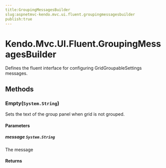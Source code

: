 ```yaml
---
title:GroupingMessagesBuilder
slug:aspnetmvc-kendo.mvc.ui.fluent.groupingmessagesbuilder
publish:true
---
```


# Kendo.Mvc.UI.Fluent.GroupingMessagesBuilder
Defines the fluent interface for configuring GridGroupableSettings messages.



## Methods

### Empty(`System.String`)
Sets the text of the group panel when grid is not grouped.


#### Parameters

##### message `System.String`
The message



#### Returns





